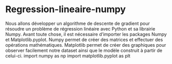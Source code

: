 # Regression-lineaire-numpy
Nous allons développer un algorithme de descente de gradient pour résoudre un problème de régression linéaire avec Python et sa librairie Numpy.
Avant toute chose, il est nécessaire d’importer les packages Numpy et Matplotlib.pyplot. Numpy permet de créer des matrices et effectuer des opérations mathématiques. Matplotlib permet de créer des graphiques pour observer facilement notre dataset ainsi que le modèle construit à partir de celui-ci.
import numpy as np
import matplotlib.pyplot as plt

